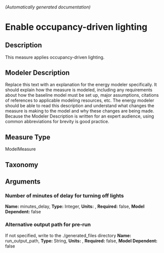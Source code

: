 

###### (Automatically generated documentation)

# Enable occupancy-driven lighting

## Description
This measure applies occupancy-driven lighting.

## Modeler Description
Replace this text with an explanation for the energy modeler specifically.  It should explain how the measure is modeled, including any requirements about how the baseline model must be set up, major assumptions, citations of references to applicable modeling resources, etc.  The energy modeler should be able to read this description and understand what changes the measure is making to the model and why these changes are being made.  Because the Modeler Description is written for an expert audience, using common abbreviations for brevity is good practice.

## Measure Type
ModelMeasure

## Taxonomy


## Arguments


### Number of minutes of delay for turning off lights

**Name:** minutes_delay,
**Type:** Integer,
**Units:** ,
**Required:** false,
**Model Dependent:** false

### Alternative output path for pre-run
If not specified, write to the ./generated_files directory
**Name:** run_output_path,
**Type:** String,
**Units:** ,
**Required:** false,
**Model Dependent:** false




